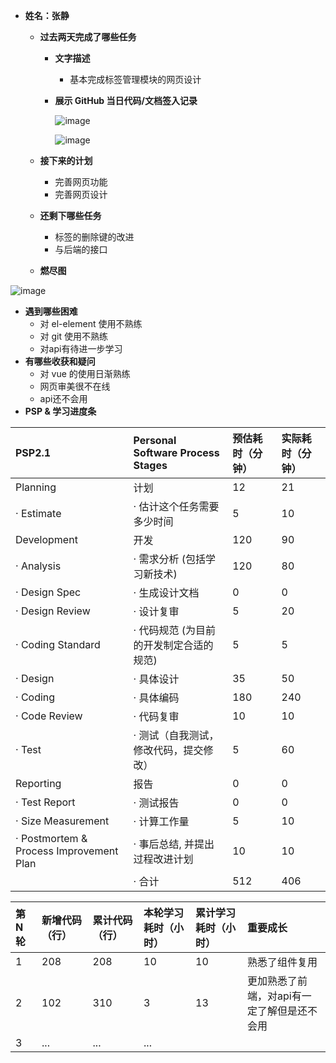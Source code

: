 - **姓名：张静**

  - **过去两天完成了哪些任务**
    - **文字描述**
      - 基本完成标签管理模块的网页设计
    - **展示 GitHub 当日代码/文档签入记录**
      
      ![image](https://user-images.githubusercontent.com/115928582/203778881-7347f627-8afc-479b-bc51-2c6d24ee8a93.png)

      ![image](https://user-images.githubusercontent.com/115928582/203778834-ef1ec3da-fa39-4976-98bd-f3a116583caf.png)

  - **接下来的计划**
    - 完善网页功能
    - 完善网页设计
  - **还剩下哪些任务**
    - 标签的删除键的改进
    - 与后端的接口
  - **燃尽图**
  
 ![image](https://user-images.githubusercontent.com/115928582/203779099-1a933a2a-12e5-498b-aaf3-729e3bd80350.png)
  - **遇到哪些困难**
    - 对 el-element 使用不熟练
    - 对 git 使用不熟练
    - 对api有待进一步学习
  - **有哪些收获和疑问**
    - 对 vue 的使用日渐熟练
    - 网页审美很不在线
    - api还不会用
  - **PSP & 学习进度条**

  | PSP2.1                                  | Personal Software Process Stages        | 预估耗时（分钟） | 实际耗时（分钟） |
  | :-------------------------------------- | :-------------------------------------- | :--------------- | :--------------- |
  | Planning                                | 计划                                    | 12               | 21               |
  | · Estimate                              | · 估计这个任务需要多少时间              | 5                | 10               |
  | Development                             | 开发                                    | 120              | 90              |
  | · Analysis                              | · 需求分析 (包括学习新技术)             | 120              | 80               |
  | · Design Spec                           | · 生成设计文档                          | 0                | 0                |
  | · Design Review                         | · 设计复审                              | 5                | 20               |
  | · Coding Standard                       | · 代码规范 (为目前的开发制定合适的规范) | 5                | 5                |
  | · Design                                | · 具体设计                              | 35               | 50               |
  | · Coding                                | · 具体编码                              | 180              | 240              |
  | · Code Review                           | · 代码复审                              | 10               | 10               |
  | · Test                                  | · 测试（自我测试，修改代码，提交修改）  | 5                | 60               |
  | Reporting                               | 报告                                    | 0                | 0                |
  | · Test Report                           | · 测试报告                              | 0                | 0                |
  | · Size Measurement                      | · 计算工作量                            | 5                | 10               |
  | · Postmortem & Process Improvement Plan | · 事后总结, 并提出过程改进计划          | 10               | 10               |
  |                                         | · 合计                                  | 512             | 406            |

  | 第 N 轮 | 新增代码（行） | 累计代码（行） | 本轮学习耗时（小时） | 累计学习耗时（小时） | 重要成长       |
  | :------ | :------------- | :------------- | :------------------- | :------------------- | :------------- |
  | 1       | 208            | 208            | 10                   | 10                   | 熟悉了组件复用 |
  | 2       | 102            | 310            | 3                  |  13                    | 更加熟悉了前端，对api有一定了解但是还不会用            |
  | 3       | ...            | ...            | ...                  |                      |                |
